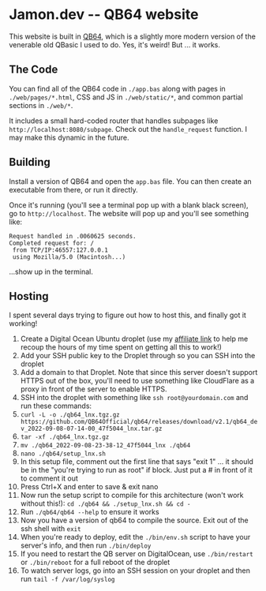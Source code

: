 # Jamon.dev -- QB64 website

This website is built in [QB64](https://qb64.com/), which is a slightly more modern version of the venerable old QBasic I used to do. Yes, it's weird! But ... it works.

## The Code

You can find all of the QB64 code in `./app.bas` along with pages in `./web/pages/*.html`, CSS and JS in `./web/static/*`, and common partial sections in `./web/*`.

It includes a small hard-coded router that handles subpages like `http://localhost:8080/subpage`. Check out the `handle_request` function. I may make this dynamic in the future.

## Building

Install a version of QB64 and open the `app.bas` file. You can then create an executable from there, or run it directly.

Once it's running (you'll see a terminal pop up with a blank black screen), go to `http://localhost`. The website will pop up and you'll see something like:

```
Request handled in .0060625 seconds.
Completed request for: /
 from TCP/IP:46557:127.0.0.1
 using Mozilla/5.0 (Macintosh...)
```

...show up in the terminal.

## Hosting

I spent several days trying to figure out how to host this, and finally got it working!

1. Create a Digital Ocean Ubuntu droplet (use my [affiliate link](https://m.do.co/c/a78810eb0cff) to help me recoup the hours of my time spent on getting all this to work!)
2. Add your SSH public key to the Droplet through so you can SSH into the droplet
3. Add a domain to that Droplet. Note that since this server doesn't support HTTPS out of the box, you'll need to use something like CloudFlare as a proxy in front of the server to enable HTTPS.
4. SSH into the droplet with something like `ssh root@yourdomain.com` and run these commands:
5. `curl -L -o ./qb64_lnx.tgz.gz https://github.com/QB64Official/qb64/releases/download/v2.1/qb64_dev_2022-09-08-07-14-00_47f5044_lnx.tar.gz`
6. `tar -xf ./qb64_lnx.tgz.gz`
7. `mv ./qb64_2022-09-08-23-38-12_47f5044_lnx ./qb64`
8. `nano ./qb64/setup_lnx.sh`
9. In this setup file, comment out the first line that says "exit 1" ... it should be in the "you're trying to run as root" if block. Just put a # in front of it to comment it out
10. Press Ctrl+X and enter to save & exit nano
11. Now run the setup script to compile for this architecture (won't work without this!): `cd ./qb64 && ./setup_lnx.sh && cd -`
12. Run `./qb64/qb64 --help` to ensure it works
13. Now you have a version of qb64 to compile the source. Exit out of the ssh shell with `exit`
14. When you're ready to deploy, edit the `./bin/env.sh` script to have your server's info, and then run `./bin/deploy`
15. If you need to restart the QB server on DigitalOcean, use `./bin/restart` or `./bin/reboot` for a full reboot of the droplet
16. To watch server logs, go into an SSH session on your droplet and then run `tail -f /var/log/syslog`
